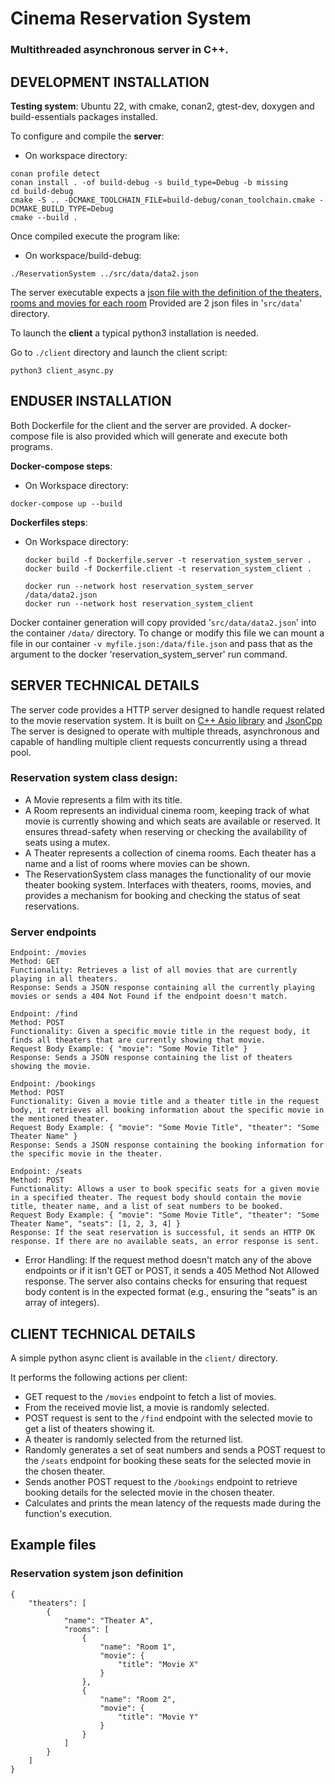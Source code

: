 # Cinema Reservation System

### Multithreaded asynchronous server in C++.

## DEVELOPMENT INSTALLATION

**Testing system**: Ubuntu 22, with cmake, conan2, gtest-dev, doxygen and build-essentials packages installed.

To configure and compile the **server**:

- On workspace directory:

```
conan profile detect 
conan install . -of build-debug -s build_type=Debug -b missing
cd build-debug
cmake -S .. -DCMAKE_TOOLCHAIN_FILE=build-debug/conan_toolchain.cmake -DCMAKE_BUILD_TYPE=Debug
cmake --build .
```

Once compiled execute the program like:

- On workspace/build-debug:

```
./ReservationSystem ../src/data/data2.json
```

The server executable expects a [json file with the definition of the theaters, rooms and movies for each room](https://github.com/no3z/reservation_system_ann/blob/main/src/data/data.json) 
Provided are 2 json files in '`src/data`' directory.

To launch the **client** a typical python3 installation is needed.

Go to `./client` directory and launch the client script:

```
python3 client_async.py
```

## ENDUSER INSTALLATION

Both Dockerfile for the client and the server are provided.
A docker-compose file is also provided which will generate and execute both programs.

**Docker-compose steps**:

- On Workspace directory:
```
docker-compose up --build
```

**Dockerfiles steps**:

- On Workspace directory:
  ```
  docker build -f Dockerfile.server -t reservation_system_server .
  docker build -f Dockerfile.client -t reservation_system_client .

  docker run --network host reservation_system_server /data/data2.json
  docker run --network host reservation_system_client 
  ```

Docker container generation will copy provided '`src/data/data2.json`' into the container `/data/` directory.
To change or modify this file we can mount a file in our container `-v myfile.json:/data/file.json` and pass that as the argument to the docker 'reservation_system_server' run command.



## SERVER TECHNICAL DETAILS
The server code provides a HTTP server designed to handle request related to the movie reservation system.
It is built on [C++ Asio library](https://think-async.com/Asio/) and [JsonCpp](https://github.com/open-source-parsers/jsoncpp)
The server is designed to operate with multiple threads, asynchronous and capable of handling multiple client requests concurrently using a thread pool.

### Reservation system class design:
- A Movie represents a film with its title.
- A Room represents an individual cinema room, keeping track of what movie is currently showing and which seats are available or reserved. It ensures thread-safety when reserving or checking the availability of seats using a mutex.
- A Theater represents a collection of cinema rooms. Each theater has a name and a list of rooms where movies can be shown.
- The ReservationSystem class manages the functionality of our movie theater booking system. Interfaces with theaters, rooms, movies, and provides a mechanism for booking and checking the status of seat reservations.

### Server endpoints

```
Endpoint: /movies
Method: GET
Functionality: Retrieves a list of all movies that are currently playing in all theaters.
Response: Sends a JSON response containing all the currently playing movies or sends a 404 Not Found if the endpoint doesn't match.
```
```
Endpoint: /find
Method: POST
Functionality: Given a specific movie title in the request body, it finds all theaters that are currently showing that movie.
Request Body Example: { "movie": "Some Movie Title" }
Response: Sends a JSON response containing the list of theaters showing the movie.
```

```
Endpoint: /bookings
Method: POST
Functionality: Given a movie title and a theater title in the request body, it retrieves all booking information about the specific movie in the mentioned theater.
Request Body Example: { "movie": "Some Movie Title", "theater": "Some Theater Name" }
Response: Sends a JSON response containing the booking information for the specific movie in the theater.
```

```
Endpoint: /seats
Method: POST
Functionality: Allows a user to book specific seats for a given movie in a specified theater. The request body should contain the movie title, theater name, and a list of seat numbers to be booked.
Request Body Example: { "movie": "Some Movie Title", "theater": "Some Theater Name", "seats": [1, 2, 3, 4] }
Response: If the seat reservation is successful, it sends an HTTP OK response. If there are no available seats, an error response is sent.
```

- Error Handling:
If the request method doesn't match any of the above endpoints or if it isn't GET or POST, it sends a 405 Method Not Allowed response.
The server also contains checks for ensuring that request body content is in the expected format (e.g., ensuring the "seats" is an array of integers).

## CLIENT TECHNICAL DETAILS
A simple python async client is available in the `client/` directory.

It performs the following actions per client:
- GET request to the `/movies` endpoint to fetch a list of movies.
- From the received movie list, a movie is randomly selected.
- POST request is sent to the `/find` endpoint with the selected movie to get a list of theaters showing it.
- A theater is randomly selected from the returned list.
- Randomly generates a set of seat numbers and sends a POST request to the `/seats` endpoint for booking these seats for the selected movie in the chosen theater.
- Sends another POST request to the `/bookings` endpoint to retrieve booking details for the selected movie in the chosen theater.
- Calculates and prints the mean latency of the requests made during the function's execution.


## Example files
### Reservation system json definition

```
{
    "theaters": [
        {
            "name": "Theater A",
            "rooms": [
                {
                    "name": "Room 1",
                    "movie": {
                        "title": "Movie X"
                    }
                },
                {
                    "name": "Room 2",
                    "movie": {
                        "title": "Movie Y"
                    }
                }
            ]
        }
    ]
}
```
